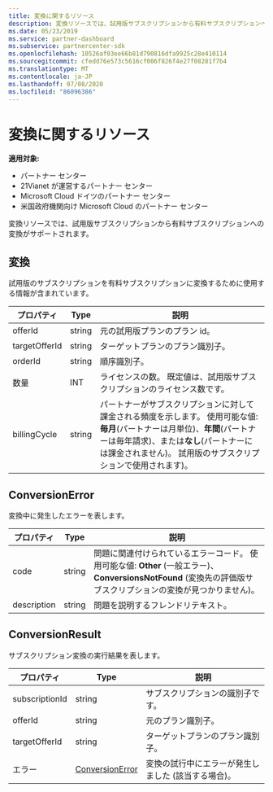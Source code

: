 ```yaml
---
title: 変換に関するリソース
description: 変換リソースでは、試用版サブスクリプションから有料サブスクリプションへの変換がサポートされます。
ms.date: 05/23/2019
ms.service: partner-dashboard
ms.subservice: partnercenter-sdk
ms.openlocfilehash: 10526af03ee66b81d790816dfa9925c28e410114
ms.sourcegitcommit: cfedd76e573c5616cf006f826f4e27f08281f7b4
ms.translationtype: MT
ms.contentlocale: ja-JP
ms.lasthandoff: 07/08/2020
ms.locfileid: "86096386"
---
```

# <a name="conversions-resources"></a>変換に関するリソース

**適用対象:**

- パートナー センター
- 21Vianet が運営するパートナー センター
- Microsoft Cloud ドイツのパートナー センター
- 米国政府機関向け Microsoft Cloud のパートナー センター

変換リソースでは、試用版サブスクリプションから有料サブスクリプションへの変換がサポートされます。

## <a name="conversion"></a>変換

試用版のサブスクリプションを有料サブスクリプションに変換するために使用する情報が含まれています。

| プロパティ | Type | 説明 |
| -------- | ---- | ----------- |
| offerId | string | 元の試用版プランのプラン id。 |
| targetOfferId | string | ターゲットプランのプラン識別子。 |
| orderId | string | 順序識別子。 |
| 数量 | INT | ライセンスの数。 既定値は、試用版サブスクリプションのライセンス数です。 |
| billingCycle | string | パートナーがサブスクリプションに対して課金される頻度を示します。 使用可能な値:**毎月**(パートナーは月単位)、**年間**(パートナーは毎年請求)、または**なし**(パートナーには課金されません)。 試用版のサブスクリプションで使用されます)。 |

## <a name="conversionerror"></a>ConversionError

変換中に発生したエラーを表します。

| プロパティ | Type | 説明 |
| -------- | ---- | ----------- |
| code | string | 問題に関連付けられているエラーコード。 使用可能な値: **Other** (一般エラー)、 **ConversionsNotFound** (変換先の評価版サブスクリプションの変換が見つかりません)。
| description | string | 問題を説明するフレンドリテキスト。 |

## <a name="conversionresult"></a>ConversionResult

サブスクリプション変換の実行結果を表します。

| プロパティ       | Type                                | 説明                                                            |
|----------------|-------------------------------------|------------------------------------------------------------------------|
| subscriptionId | string                              | サブスクリプションの識別子です。                                           |
| offerId        | string                              | 元のプラン識別子。                                         |
| targetOfferId  | string                              | ターゲットプランのプラン識別子。                             |
| エラー          | [ConversionError](#conversionerror) | 変換の試行中にエラーが発生しました (該当する場合)。 |